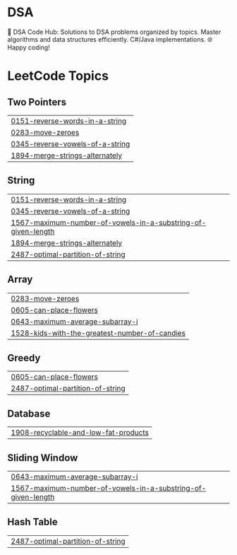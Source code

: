 # DSA
🚀 DSA Code Hub: Solutions to DSA problems organized by topics. Master algorithms and data structures efficiently. C#/Java implementations. 🌐 Happy coding!

<!---LeetCode Topics Start-->
# LeetCode Topics
## Two Pointers
|  |
| ------- |
| [0151-reverse-words-in-a-string](https://github.com/Sumitsk149/DSA/tree/master/0151-reverse-words-in-a-string) |
| [0283-move-zeroes](https://github.com/Sumitsk149/DSA/tree/master/0283-move-zeroes) |
| [0345-reverse-vowels-of-a-string](https://github.com/Sumitsk149/DSA/tree/master/0345-reverse-vowels-of-a-string) |
| [1894-merge-strings-alternately](https://github.com/Sumitsk149/DSA/tree/master/1894-merge-strings-alternately) |
## String
|  |
| ------- |
| [0151-reverse-words-in-a-string](https://github.com/Sumitsk149/DSA/tree/master/0151-reverse-words-in-a-string) |
| [0345-reverse-vowels-of-a-string](https://github.com/Sumitsk149/DSA/tree/master/0345-reverse-vowels-of-a-string) |
| [1567-maximum-number-of-vowels-in-a-substring-of-given-length](https://github.com/Sumitsk149/DSA/tree/master/1567-maximum-number-of-vowels-in-a-substring-of-given-length) |
| [1894-merge-strings-alternately](https://github.com/Sumitsk149/DSA/tree/master/1894-merge-strings-alternately) |
| [2487-optimal-partition-of-string](https://github.com/Sumitsk149/DSA/tree/master/2487-optimal-partition-of-string) |
## Array
|  |
| ------- |
| [0283-move-zeroes](https://github.com/Sumitsk149/DSA/tree/master/0283-move-zeroes) |
| [0605-can-place-flowers](https://github.com/Sumitsk149/DSA/tree/master/0605-can-place-flowers) |
| [0643-maximum-average-subarray-i](https://github.com/Sumitsk149/DSA/tree/master/0643-maximum-average-subarray-i) |
| [1528-kids-with-the-greatest-number-of-candies](https://github.com/Sumitsk149/DSA/tree/master/1528-kids-with-the-greatest-number-of-candies) |
## Greedy
|  |
| ------- |
| [0605-can-place-flowers](https://github.com/Sumitsk149/DSA/tree/master/0605-can-place-flowers) |
| [2487-optimal-partition-of-string](https://github.com/Sumitsk149/DSA/tree/master/2487-optimal-partition-of-string) |
## Database
|  |
| ------- |
| [1908-recyclable-and-low-fat-products](https://github.com/Sumitsk149/DSA/tree/master/1908-recyclable-and-low-fat-products) |
## Sliding Window
|  |
| ------- |
| [0643-maximum-average-subarray-i](https://github.com/Sumitsk149/DSA/tree/master/0643-maximum-average-subarray-i) |
| [1567-maximum-number-of-vowels-in-a-substring-of-given-length](https://github.com/Sumitsk149/DSA/tree/master/1567-maximum-number-of-vowels-in-a-substring-of-given-length) |
## Hash Table
|  |
| ------- |
| [2487-optimal-partition-of-string](https://github.com/Sumitsk149/DSA/tree/master/2487-optimal-partition-of-string) |
<!---LeetCode Topics End-->